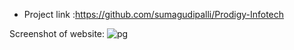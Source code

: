 




* Project link :https://github.com/sumagudipalli/Prodigy-Infotech

 Screenshot of website:
![pg](https://github.com/user-attachments/assets/3b99a1de-5045-4e2b-b643-ca0912358378)

   
  
